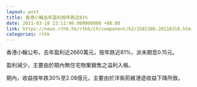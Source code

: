 ```yaml
---
layout: post
title: 香港小輪去年盈利按年跌近81%
date: 2021-03-18 23:11:06.000000000 +08:00
link: https://news.rthk.hk/rthk/ch/component/k2/1581386-20210318.htm
categories: rthk
---
```


香港小輪公布，去年盈利近2660萬元，按年跌近81%，派末期息0.15元。

盈利減少，主要由於期內無住宅物業銷售之溢利入帳。

期內，收益按年跌30%至2.08億元，主要由於洋紫荊維港遊收益下降所致。
